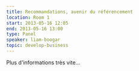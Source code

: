 ```yaml
---
title: Recommandations, avenir du référencement
location: Room 1
start: 2013-05-16 12:05
end: 2013-05-16 13:00
type: Panel
speaker: liam-boogar
topic: develop-business
---
```


Plus d'informations très vite...
